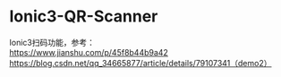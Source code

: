 # Ionic3-QR-Scanner

Ionic3扫码功能，参考：<br>
https://www.jianshu.com/p/45f8b44b9a42<br>
https://blog.csdn.net/qq_34665877/article/details/79107341（demo2）
